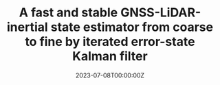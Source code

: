 ---
title: A fast and stable GNSS-LiDAR-inertial state estimator from coarse to fine by iterated error-state Kalman filter
summary: J. Gao, J. Sha, and Y. Wang .et al, *published in Robotics and Autonomous Systems (RAS)*, vol. 175, 2024, doi-10.1016/j.robot.2024.104675.

tags:
- paper
date: "2023-07-08T00:00:00Z"

# Optional external URL for project (replaces project detail page).
external_link: https://www.sciencedirect.com/science/article/abs/pii/S0921889024000587#:~:text=To%20balance%20efficiency%20and%20accuracy,%20this%20paper%20presents%20a

image:
  # caption: Photo by Toa Heftiba on Unsplash
  # focal_point: Smart

# Slides (optional).
#   Associate this project with Markdown slides.
#   Simply enter your slide deck's filename without extension.
#   E.g. `slides = "example-slides"` references `content/slides/example-slides.md`.
#   Otherwise, set `slides = ""`.
slides: example
---